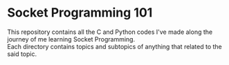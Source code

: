 # Socket Programming 101

This repository contains all the C and Python codes I've made along the journey of me learning Socket Programming.\
Each directory contains topics and subtopics of anything that related to the said topic.
